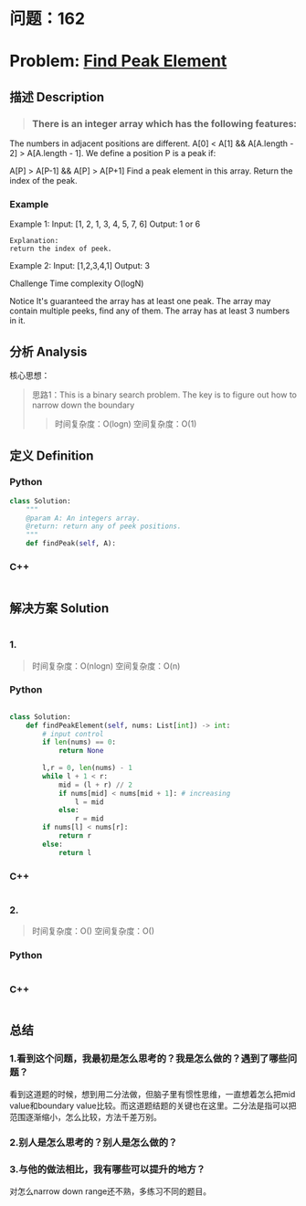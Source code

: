 
# 问题：162
# Problem: [Find Peak Element](https://leetcode.com/problems/find-peak-element/)

## 描述 Description
> ### There is an integer array which has the following features:

The numbers in adjacent positions are different.
A[0] < A[1] && A[A.length - 2] > A[A.length - 1].
We define a position P is a peak if:

A[P] > A[P-1] && A[P] > A[P+1]
Find a peak element in this array. Return the index of the peak.

###  Example
Example 1:
	Input:  [1, 2, 1, 3, 4, 5, 7, 6]
	Output:  1 or 6
	
	Explanation:
	return the index of peek.


Example 2:
	Input: [1,2,3,4,1]
	Output:  3

Challenge
Time complexity O(logN)

Notice
It's guaranteed the array has at least one peak.
The array may contain multiple peeks, find any of them.
The array has at least 3 numbers in it.



## 分析 Analysis

核心思想：
> 思路1：This is a binary search problem. The key is to figure out how to narrow down the boundary
>> 时间复杂度：O(logn)
>> 空间复杂度：O(1)


## 定义 Definition

### Python


```python
class Solution:
    """
    @param A: An integers array.
    @return: return any of peek positions.
    """
    def findPeak(self, A):

```

### C++

```c++

```


## 解决方案 Solution
```

```
### 1.

> 时间复杂度：O(nlogn)
> 空间复杂度：O(n)

### Python


```python

class Solution:
    def findPeakElement(self, nums: List[int]) -> int:
        # input control
        if len(nums) == 0:
            return None
        
        l,r = 0, len(nums) - 1 
        while l + 1 < r:
            mid = (l + r) // 2
            if nums[mid] < nums[mid + 1]: # increasing
                l = mid
            else:
                r = mid
        if nums[l] < nums[r]:
            return r
        else:
            return l
```

### C++

```c++

```


### 2.

> 时间复杂度：O()
> 空间复杂度：O()

### Python


```python

```

### C++

```c++

```



## 总结

### 1.看到这个问题，我最初是怎么思考的？我是怎么做的？遇到了哪些问题？
看到这道题的时候，想到用二分法做，但脑子里有惯性思维，一直想着怎么把mid value和boundary value比较。而这道题结题的关键也在这里。二分法是指可以把范围逐渐缩小，怎么比较，方法千差万别。

### 2.别人是怎么思考的？别人是怎么做的？


### 3.与他的做法相比，我有哪些可以提升的地方？
对怎么narrow down range还不熟，多练习不同的题目。


```python

```
